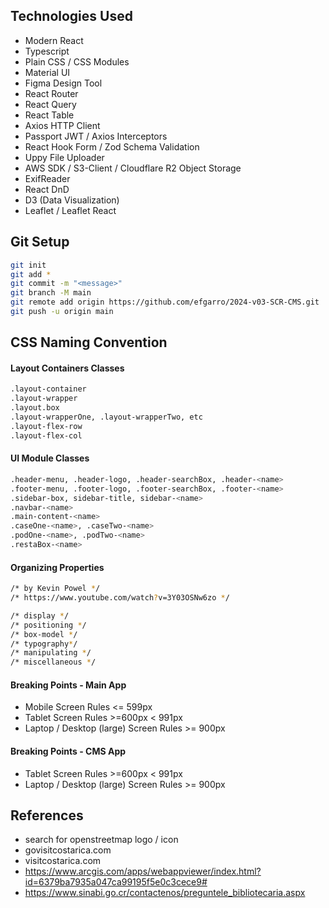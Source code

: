 ## Technologies Used

- Modern React
- Typescript
- Plain CSS / CSS Modules
- Material UI
- Figma Design Tool
- React Router
- React Query
- React Table
- Axios HTTP Client
- Passport JWT / Axios Interceptors
- React Hook Form / Zod Schema Validation
- Uppy File Uploader
- AWS SDK / S3-Client / Cloudflare R2 Object Storage
- ExifReader
- React DnD
- D3 (Data Visualization)
- Leaflet / Leaflet React

## Git Setup

```sh
git init
git add *
git commit -m "<message>"
git branch -M main
git remote add origin https://github.com/efgarro/2024-v03-SCR-CMS.git
git push -u origin main
```

## CSS Naming Convention

#### Layout Containers Classes

```sh
.layout-container
.layout-wrapper
.layout.box
.layout-wrapperOne, .layout-wrapperTwo, etc
.layout-flex-row
.layout-flex-col
```

#### UI Module Classes

```sh
.header-menu, .header-logo, .header-searchBox, .header-<name>
.footer-menu, .footer-logo, .footer-searchBox, .footer-<name>
.sidebar-box, sidebar-title, sidebar-<name>
.navbar-<name>
.main-content-<name>
.caseOne-<name>, .caseTwo-<name>
.podOne-<name>, .podTwo-<name>
.restaBox-<name>
```

#### Organizing Properties

```sh
/* by Kevin Powel */
/* https://www.youtube.com/watch?v=3Y03OSNw6zo */

/* display */
/* positioning */
/* box-model */
/* typography*/
/* manipulating */
/* miscellaneous */
```

#### Breaking Points - Main App

- Mobile Screen Rules <= 599px
- Tablet Screen Rules >=600px < 991px
- Laptop / Desktop (large) Screen Rules >= 900px

#### Breaking Points - CMS App

- Tablet Screen Rules >=600px < 991px
- Laptop / Desktop (large) Screen Rules >= 900px

## References

- search for openstreetmap logo / icon
- govisitcostarica.com
- visitcostarica.com
- https://www.arcgis.com/apps/webappviewer/index.html?id=6379ba7935a047ca99195f5e0c3cece9#
- https://www.sinabi.go.cr/contactenos/preguntele_bibliotecaria.aspx
